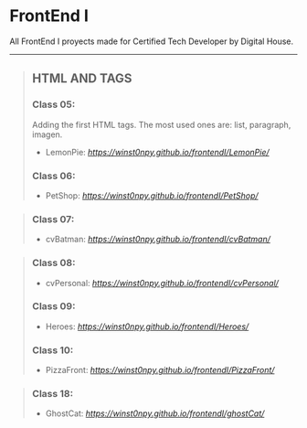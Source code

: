 # FrontEnd I

All FrontEnd I proyects made for Certified Tech Developer by Digital House.

---

> ## HTML AND TAGS
>
> ### Class 05:
>
> Adding the first HTML tags. The most used ones are: list, paragraph, imagen.
>
> - LemonPie: *https://winst0npy.github.io/frontendI/LemonPie/*
>
> ### Class 06:
>
> - PetShop: *https://winst0npy.github.io/frontendI/PetShop/*

> ### Class 07:
>
> - cvBatman: *https://winst0npy.github.io/frontendI/cvBatman/*

> ### Class 08:
>
> - cvPersonal: *https://winst0npy.github.io/frontendI/cvPersonal/*
>
> ### Class 09:
>
> - Heroes: *https://winst0npy.github.io/frontendI/Heroes/*
>
> ### Class 10:
>
> - PizzaFront: *https://winst0npy.github.io/frontendI/PizzaFront/*

> ### Class 18:
>
> - GhostCat: *https://winst0npy.github.io/frontendI/ghostCat/*
